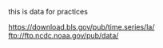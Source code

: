 this is data for practices

https://download.bls.gov/pub/time.series/la/
ftp://ftp.ncdc.noaa.gov/pub/data/
